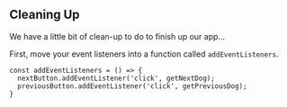 ## Cleaning Up

We have a little bit of clean-up to do to finish up our app...

First, move your event listeners into a function called `addEventListeners`.

```
const addEventListeners = () => {
  nextButton.addEventListener('click', getNextDog);
  previousButton.addEventListener('click', getPreviousDog);
}
```